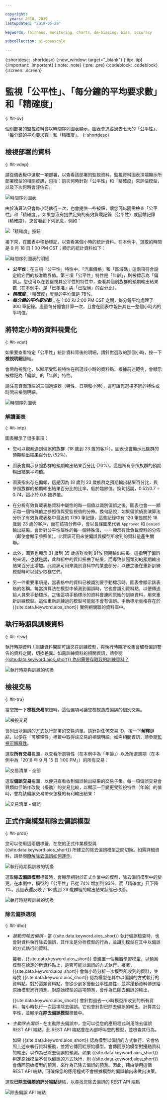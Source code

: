 ```yaml
---

copyright:
  years: 2018, 2019
lastupdated: "2019-05-29"

keywords: fairness, monitoring, charts, de-biasing, bias, accuracy

subcollection: ai-openscale

---
```


{:shortdesc: .shortdesc}
{:new_window: target="_blank"}
{:tip: .tip}
{:important: .important}
{:note: .note}
{:pre: .pre}
{:codeblock: .codeblock}
{:screen: .screen}

# 監視「公平性」、「每分鐘的平均要求數」和「精確度」
{: #it-ov}

個別部署的監視資料會以時間序列圖表顯示。圖表會追蹤過去七天的「公平性」、「每分鐘的平均要求數」和「精確度」。
{: shortdesc}

## 檢視部署的資料
{: #it-vdep}

請從儀表板中選取一項部署，以查看該部署的監視資料。監視資料圖表頂端顯示所部署模型的相關資訊，包括：前次何時針對「公平性」和「精確度」來評估模型，以及下次何時會評估它。

![時間序列圖表](images/insight-time-chart.png)

由於演算法只會每小時執行一次，也會提供一些按鈕，讓您可以隨需檢查「公平性」和「精確度」。如果您沒有提供足夠的有效負載記錄（公平性）或回饋記錄（精確度），您會看到下列訊息，例如：

![「精確度」按鈕](images/accuracy-button.png)

接下來，在圖表中移動標記，以查看某個小時的統計資料。在本例中，選取的時間是 9 月 18 日 1:00 PM CST；顯示的統計資料如下：

![時間序列圖表的明細](images/insight-time-detail.png)

- ***公平性***：在三項「公平性」特性中，「汽車價格」和「區域碼」這兩項符合設定給它們的核准臨界值。第三項「公平性」特性是「年齡」，則被標示為「偏誤」。您也可以在要監視其公平性的特性中，查看其個別族群的預期輸出結果數（在本例中，是「已核准」與「已拒絕」的百分比）。
- ***精確度***：「精確度」度量的平均值是 78%。
- ***每分鐘的平均要求數***：在 1:00 和 2:00 PM CST 之間，每分鐘平均處理了 300 筆記錄。產量每分鐘會計算一次，且會在圖表中報告其在一整個小時內的平均值。

## 將特定小時的資料視覺化
{: #it-vdet}

如果要查看特定「公平性」統計資料背後的明細，請針對選取的那個小時，按一下**檢視明細**鏈結。

會開啟視覺化，以顯示受監視特性在所選該小時的資料點。根據前述範例，會顯示被標記為「偏誤」的「年齡」特性。

請注意頁面頂端的三個過濾器（特性、日期和小時），這可讓您選擇不同的特性或時間來檢閱明細。

![時間序列圖表](images/insight-data-detail.png)

### 解讀圖表
{: #it-intp}

圖表顯示了很多事項：

- 您可以觀察遇到偏誤的族群（18 歲到 23 歲的客戶）。圖表也會顯示此族群的預期輸出結果百分比 (52%)。

- 圖表會顯示參照族群的預期輸出結果百分比 (70%)。這是所有參照族群的預期輸出結果平均值。

- 圖表指出存在偏頗，這是因為 18 歲到 23 歲族群之預期輸出結果百分比，與參照族群的預期輸出結果百分比的比率，低於臨界值。換句話說，0.52/0.7 = 0.74，這小於 0.8 臨界值。

- 在分析有效負載表格資料中屬性的每一個值以識別偏誤之後，圖表也會一一顯示每一個特殊值之參照值與受監視值的分佈。換句話說，如果偏誤偵測演算法分析了有效負載表格中最近的 1790 筆記錄，這些記錄中有 120 筆是關於 18 歲到 23 歲的客戶，而在該項分佈中，會以長條圖來代表 `Approved` 和 `Denied` 輸出結果。會針對公平性屬性的每一個特殊值，一一顯示有效負載資料的分佈（即使會顯示參照值）。此資訊可用來使偏誤與模型所收到的資料量產生關聯。

- 此外，圖表也顯示 31 歲到 35 歲族群收到 91% 預期輸出結果。這指明了偏誤的來源，也就是說，此群組中的資料扭曲了結果，而導致參照類別的預期輸出結果百分比增加。此資訊可用來識別資料中的某些部分，以便之後在重新訓練模型時可以減少取樣它們。

- 另一件重要事項是，當表格中的資料已被識別要手動標示時，圖表會顯示該表格的名稱。每當演算法在模型中偵測到偏誤時，它也會識別資料點，以便傳送給人員來手動標示。之後這項手動標示的資料會連同原始的訓練資料，用來重新訓練模型。這個重新訓練過的模型可能就不會有偏誤。手動標示表格存在於 {{site.data.keyword.aios_short}} 實例相關聯的資料庫中。

## 執行時期與訓練資料
{: #it-rtsw}

執行時期資料 / 訓練資料開關可讓您在訓練模型，與執行時期所收集會觸發偏誤警告的資料之間，切換差異。如需訓練資料的相關資訊，請參閱 [{{site.data.keyword.aios_short}} 為何需要存取我的訓練資料？](/docs/services/ai-openscale?topic=ai-openscale-trainingdata#trainingdata)

![執行時期與訓練的切換](images/runtime_train_data.png)

## 檢視交易
{: #it-tra}

當您按一下**檢視交易**按鈕時，這個選項可讓您檢視造成偏誤的個別交易。

![檢視交易](images/view_transactions.png)

會列出以偏誤的方式執行部署的交易清單。請針對任何交易 ID，按一下**解釋**鏈結，以便在「可解釋性」標籤中取得該交易的相關明細。如需相關資訊，請參閱[監視可解釋性](/docs/services/ai-openscale?topic=ai-openscale-ie-ov)。

選取**所有交易**視圖，以查看所選特性（在本例中為「年齡」）以及所選週期（在本例中為「2018 年 9 月 15 日 1:00 PM」）的所有交易：

![交易清單 - 全部](images/transaction_list1.png)

選取**偏誤交易**視圖，以便只查看收到偏誤輸出結果的交易子集。每一項偏誤交易會與類似但略作改變（擾動）的交易比較，以顯示一旦變更受監視特性（年齡）的值時，會為該偏誤交易帶來怎樣的有利輸出結果：

![交易清單 - 偏誤](images/transaction_list2.png)

## 正式作業模型和除去偏誤模型
{: #it-prdb}

您可以使用這兩個標籤，在您的正式作業模型與 {{site.data.keyword.aios_short}} 所建立的除去偏誤模型之間切換。如需詳細資料，請參閱[瞭解除去偏誤如何運作](/docs/services/ai-openscale?topic=ai-openscale-mf-monitor#mf-debias)。

![執行時期與訓練的切換](images/bias-debias.png)

選取**除去偏誤模型**標籤時，會顯示相對於正式作業中的模型，除去偏誤模型中的變更。在本例中，模型的「公平性」已從 74% 增加到 93%，而「精確度」只下降 1%。此圖表還反映了 18 歲到 23 歲群組的輸出結果狀態已改善。

![執行時期與訓練的切換](images/insight-data-detail2.png)

### 除去偏誤選項
{: #it-dbo}

- *被動的除去偏誤* - 當 {{site.data.keyword.aios_short}} 執行偏誤檢查時，也會對資料執行除去偏誤，其作法是分析模型的行為，並識別模型在其中以偏誤的方式執行的資料。

  接著，{{site.data.keyword.aios_short}} 會建置一個機器學習模型，以預測模型在給定的新資料點上，是否可能以偏誤的方式執行。接著，{{site.data.keyword.aios_short}} 會每小時分析一次模型所收到的資料，並尋找 {{site.data.keyword.aios_short}} 認為模型在其中以偏誤的方式執行的資料點。對於這類資料點，會從少到多擾動公平性屬性，並將擾動資料傳送給原始模型進行預測。對原始模型的這項預測，會作為已除去偏誤的輸出。

  {{site.data.keyword.aios_short}} 會針對過去一小時模型所收到的所有資料，每小時執行一次這項除去偏誤。它也會針對已除去偏誤的輸出，計算其公平性，並顯示在**除去偏誤模型**標籤中。

- *主動除去偏誤* - 在主動除去偏誤中，您可以從您的應用程式利用除去偏誤 REST API 端點。此 REST API 端點會在內部呼叫您的模型，並檢查其行為。

  如果 {{site.data.keyword.aios_short}} 認為模型以偏誤的方式執行，它會依照上述來執行資料擾動，並將它傳回給原始模型。會傳回原始模型對擾動資料的輸出，以作為已除去偏誤的預測。如果 {{site.data.keyword.aios_short}} 判定原始模型不會以偏誤的方式執行，則 {{site.data.keyword.aios_short}} 會傳回原始模型的預測，來作為已除去偏誤的預測。因此，藉由使用這個 REST API 端點，可確保您的應用程式不會根據模型的偏誤輸出來做出決策。

選取**已除去偏頗的評分端點**鏈結，以尋找您除去偏誤的 REST API 端點

![除去偏誤 API 端點](images/insight-debias-api.png)
